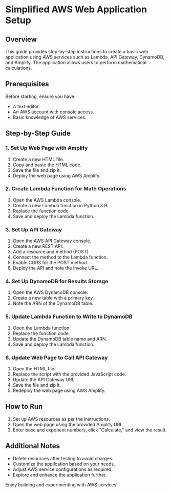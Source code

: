 # Simplified AWS Web Application Setup

## Overview
This guide provides step-by-step instructions to create a basic web application using AWS services such as Lambda, API Gateway, DynamoDB, and Amplify. The application allows users to perform mathematical calculations.

## Prerequisites
Before starting, ensure you have:
- A text editor.
- An AWS account with console access.
- Basic knowledge of AWS services.

## Step-by-Step Guide

### 1. Set Up Web Page with Amplify
1. Create a new HTML file.
2. Copy and paste the HTML code.
3. Save the file and zip it.
4. Deploy the web page using AWS Amplify.

### 2. Create Lambda Function for Math Operations
1. Open the AWS Lambda console.
2. Create a new Lambda function in Python 3.9.
3. Replace the function code.
4. Save and deploy the Lambda function.

### 3. Set Up API Gateway
1. Open the AWS API Gateway console.
2. Create a new REST API.
3. Add a resource and method (POST).
4. Connect the method to the Lambda function.
5. Enable CORS for the POST method.
6. Deploy the API and note the invoke URL.

### 4. Set Up DynamoDB for Results Storage
1. Open the AWS DynamoDB console.
2. Create a new table with a primary key.
3. Note the ARN of the DynamoDB table.

### 5. Update Lambda Function to Write to DynamoDB
1. Open the Lambda function.
2. Replace the function code.
3. Update the DynamoDB table name and ARN.
4. Save and deploy the Lambda function.

### 6. Update Web Page to Call API Gateway
1. Open the HTML file.
2. Replace the script with the provided JavaScript code.
3. Update the API Gateway URL.
4. Save the file and zip it.
5. Redeploy the web page using AWS Amplify.

## How to Run
1. Set up AWS resources as per the instructions.
2. Open the web page using the provided Amplify URL.
3. Enter base and exponent numbers, click "Calculate," and view the result.

## Additional Notes
- Delete resources after testing to avoid charges.
- Customize the application based on your needs.
- Adjust AWS service configurations as required.
- Explore and enhance the application further.

Enjoy building and experimenting with AWS services!